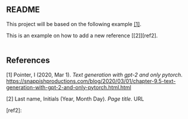 ## README

This project will be based on the following example [[1]][ref1].

This is an example on how to add a new reference [[2]][ref2].
<br/><br/>
## References

[1] Pointer, I (2020, Mar 1). *Text generation with gpt-2 and only pytorch*. https://snappishproductions.com/blog/2020/03/01/chapter-9.5-text-generation-with-gpt-2-and-only-pytorch.html.html

[ref1]: https://snappishproductions.com/blog/2020/03/01/chapter-9.5-text-generation-with-gpt-2-and-only-pytorch.html.html

[2] Last name, Initials (Year, Month Day). *Page title*. URL

[ref2]:
